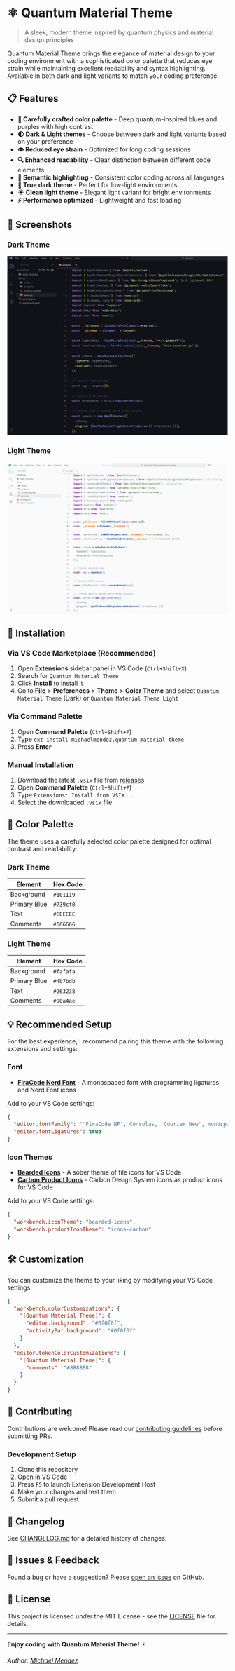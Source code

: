 # ⚛️ Quantum Material Theme

> A sleek, modern theme inspired by quantum physics and material design principles

Quantum Material Theme brings the elegance of material design to your coding environment with a sophisticated color palette that reduces eye strain while maintaining excellent readability and syntax highlighting. Available in both dark and light variants to match your coding preference.

## 📋 Features

- **🎨 Carefully crafted color palette** - Deep quantum-inspired blues and purples with high contrast
- **🌓 Dark & Light themes** - Choose between dark and light variants based on your preference
- **👁️ Reduced eye strain** - Optimized for long coding sessions
- **🔍 Enhanced readability** - Clear distinction between different code elements
- **🎯 Semantic highlighting** - Consistent color coding across all languages
- **🌙 True dark theme** - Perfect for low-light environments
- **☀️ Clean light theme** - Elegant light variant for bright environments
- **⚡ Performance optimized** - Lightweight and fast loading

## 📸 Screenshots

### Dark Theme
![Quantum Material Theme Dark](https://raw.githubusercontent.com/michaelmendez/quantum-material-theme/main/sample-dark.png)

### Light Theme
![Quantum Material Theme Light](https://raw.githubusercontent.com/michaelmendez/quantum-material-theme/main/sample-light.png)

## 🚀 Installation

### Via VS Code Marketplace (Recommended)

1. Open **Extensions** sidebar panel in VS Code (`Ctrl+Shift+X`)
2. Search for `Quantum Material Theme`
3. Click **Install** to install it
4. Go to **File** > **Preferences** > **Theme** > **Color Theme** and select `Quantum Material Theme` (Dark) or `Quantum Material Theme Light`

### Via Command Palette

1. Open **Command Palette** (`Ctrl+Shift+P`)
2. Type `ext install michaelmendez.quantum-material-theme`
3. Press **Enter**

### Manual Installation

1. Download the latest `.vsix` file from [releases](https://github.com/michaelmendez/quantum-material-theme/releases)
2. Open **Command Palette** (`Ctrl+Shift+P`)
3. Type `Extensions: Install from VSIX...`
4. Select the downloaded `.vsix` file

## 🎨 Color Palette

The theme uses a carefully selected color palette designed for optimal contrast and readability:

### Dark Theme
| Element | Hex Code |
|---------|----------|
| Background | `#101119` |
| Primary Blue | `#739cf0` |
| Text | `#EEEEEE` |
| Comments | `#666666` |

### Light Theme
| Element | Hex Code |
|---------|----------|
| Background | `#fafafa` |
| Primary Blue | `#4b7bdb` |
| Text | `#263238` |
| Comments | `#90a4ae` |

## 💡 Recommended Setup

For the best experience, I recommend pairing this theme with the following extensions and settings:

### Font
- **[FiraCode Nerd Font](https://www.nerdfonts.com/font-downloads)** - A monospaced font with programming ligatures and Nerd Font icons

Add to your VS Code settings:
```json
{
  "editor.fontFamily": "'FiraCode NF', Consolas, 'Courier New', monospace",
  "editor.fontLigatures": true
}
```

### Icon Themes
- **[Bearded Icons](https://marketplace.visualstudio.com/items?itemName=BeardedBear.beardedicons)** - A sober theme of file icons for VS Code
- **[Carbon Product Icons](https://marketplace.visualstudio.com/items?itemName=antfu.icons-carbon)** - Carbon Design System icons as product icons for VS Code

Add to your VS Code settings:
```json
{
  "workbench.iconTheme": "bearded-icons",
  "workbench.productIconTheme": "icons-carbon"
}
```

## 🛠️ Customization

You can customize the theme to your liking by modifying your VS Code settings:

```json
{
  "workbench.colorCustomizations": {
    "[Quantum Material Theme]": {
      "editor.background": "#0f0f0f",
      "activityBar.background": "#0f0f0f"
    }
  },
  "editor.tokenColorCustomizations": {
    "[Quantum Material Theme]": {
      "comments": "#888888"
    }
  }
}
```

## 🤝 Contributing

Contributions are welcome! Please read our [contributing guidelines](CONTRIBUTING.md) before submitting PRs.

### Development Setup

1. Clone this repository
2. Open in VS Code
3. Press `F5` to launch Extension Development Host
4. Make your changes and test them
5. Submit a pull request

## 📝 Changelog

See [CHANGELOG.md](CHANGELOG.md) for a detailed history of changes.

## 🐛 Issues & Feedback

Found a bug or have a suggestion? Please [open an issue](https://github.com/michaelmendez/quantum-material-theme/issues) on GitHub.

## 📄 License

This project is licensed under the MIT License - see the [LICENSE](LICENSE) file for details.

---

**Enjoy coding with Quantum Material Theme!** ⚡

*Author: [Michael Mendez](https://github.com/michaelmendez)*
